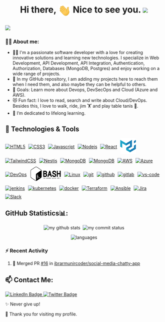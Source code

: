 # <p style="text-align:center">Hi there, <img src = "./wavehand.gif" width = "40" align="center"> Nice to see you. <img src="https://emojis.slackmojis.com/emojis/images/1531849430/4246/blob-sunglasses.gif?1531849430" width="40"/></p>

<a href="https://github.com/cmakkaya?tab=repositories"><img src="https://readme-typing-svg.herokuapp.com?&font=IBM+Plex+Sans&color=f80321&size=28&lines=Welcome+to+my+GitHub+Profile!;I'm+a+looking+for+new+role,;I'm+interested+in+Devops+,+Cloud,;I'm+love+learning+about+them.;" /></a>

</p>

### 👨‍💻 About me:

- 🧑‍💻 I'm a passionate software developer with a love for creating innovative solutions and learning new technologies. I specialize in Web Development, API Development, API Integration, Authentication, Authorization, Databases (MongoDB, Postgres) and enjoy working on a wide range of projects.
- 💬 In my GitHub repository, I am adding my projects here to reach them when I need them, and also maybe they can be helpful to others.
- 🥅 Goals: Learn more about Devops, DevSecOps and Cloud (Azure and AWS).
- 😻 Fun fact: I love to read, search and write about Cloud/DevOps. Besides this, I love to walk, ride, jim 🏋 and play table tanis 🏓.
- 🌱 I’m dedicated to lifelong learning.

## 🔧 Technologies & Tools

<p style="display:flex;align-items:center;gap:10px;flex-wrap:wrap">
  <a href="#" target="_blank"> <img src="https://www.vectorlogo.zone/logos/w3_html5/w3_html5-ar21.svg" alt="HTML5" with="60" height="80"/></a>
  <a href="#" target="_blank"> <img src="https://www.vectorlogo.zone/logos/w3_css/w3_css-ar21.svg" alt="CSS3" with="60" height="71"/></a>
  <a href="#" target="_blank"> <img src="https://www.vectorlogo.zone/logos/javascript/javascript-horizontal.svg" alt="Javascript" with="50" height="50"/></a>
  <a href="#" target="_blank"> <img src="https://www.vectorlogo.zone/logos/nodejs/nodejs-ar21.svg" alt="Nodejs" with="60" height="60"/></a>
  <a href="#" target="_blank"> <img src="https://www.vectorlogo.zone/logos/reactjs/reactjs-ar21.svg" alt="React" with="60" height="60"/></a>
  <a href="#" target="_blank"> <img src="./materialui-original.svg" alt="Material UI" with="50" height="50"/></a>
  <a href="#" target="_blank"> <img src="https://www.vectorlogo.zone/logos/tailwindcss/tailwindcss-ar21.svg" alt="TailwindCSS" with="60" height="60"/></a>
  <a href="#" target="_blank"> <img src="https://www.vectorlogo.zone/logos/nestjs/nestjs-ar21.svg" alt="Nestjs" with="60" height="60"/></a>
  <a href="#" target="_blank"> <img src="https://www.vectorlogo.zone/logos/mongodb/mongodb-ar21.svg" alt="MongoDB" with="60" height="60"/></a>
  <a href="#" target="_blank"> <img src="https://www.vectorlogo.zone/logos/postgresql/postgresql-ar21.svg" alt="MongoDB" with="60" height="60"/></a>
  <a href="#" target="_blank"> <img src="https://www.vectorlogo.zone/logos/amazon_aws/amazon_aws-ar21.svg" alt="AWS" width="70" height="48"/> </a> 
<a href="#" target="_blank"> <img src="https://www.vectorlogo.zone/logos/microsoft_azure/microsoft_azure-ar21.svg" alt="Azure" width="70" height="48"/> </a> 
<a href="#" target="_blank"> <img src="./devops.icon.ico" alt="DevOps" width="100" height="48"/> </a> 
<a href="#" target="_blank"> <img src="./git-bash.svg" alt="Bash" width="100" height="48"/> </a> 
<a href="#" target="_blank"> <img src="https://www.vectorlogo.zone/logos/linux/linux-ar21.svg" alt="Linux"  height="48"/> </a> 
<a href="#" target="_blank"> <img src="https://www.vectorlogo.zone/logos/git-scm/git-scm-ar21.svg" alt="git" height="48"/> </a> 
<a href="#" target="_blank"> <img src="https://1000logos.net/wp-content/uploads/2018/11/GitHub-logo.jpg" alt="github" height="48"/> </a>
<a href="#" target="_blank"> <img src="https://www.vectorlogo.zone/logos/gitlab/gitlab-ar21.svg" alt="gitlab" height="51"/> </a>
<a href="#" target="_blank"> <img src="https://www.vectorlogo.zone/logos/visualstudio_code/visualstudio_code-ar21.svg" alt="vs-code" height="48"/> </a>
<a href="#" target="_blank"> <img src="https://www.vectorlogo.zone/logos/jenkins/jenkins-ar21.svg" alt="jenkins" height="48"/> </a>
<a href="#" target="_blank"> <img src="https://www.vectorlogo.zone/logos/kubernetes/kubernetes-ar21.svg" alt="kubernetes" height="48"/> </a>
<a href="#" target="_blank"> <img src="https://www.vectorlogo.zone/logos/docker/docker-ar21.svg" alt="docker" height="48"/> </a>
<a href="#" target="_blank"> <img src="https://www.vectorlogo.zone/logos/terraformio/terraformio-ar21.svg" alt="Terraform" height="48"/> </a>
<a href="#" target="_blank"> <img src="https://www.vectorlogo.zone/logos/ansible/ansible-ar21.png" alt="Ansible" height="48"/> </a>
<a href="#" target="_blank"> <img src="https://www.vectorlogo.zone/logos/atlassian_jira/atlassian_jira-ar21.svg" alt="Jira"  height="48"/> </a>
<a href="#" target="_blank"> <img src="https://www.vectorlogo.zone/logos/slack/slack-ar21.svg" alt="Slack" height="48"/> </a>
</p>

## GitHub Statistics📊:

<p align="center">
<img src="https://github-readme-stats.vercel.app/api?username=ibrarmunircoder&theme=chartreuse-dark&show_icons=true" alt="my github stats" width="49%"/>&nbsp;
<img src="https://github-readme-streak-stats.herokuapp.com/?user=ibrarmunircoder&theme=chartreuse-dark&show_icons=true" alt="my commit status" width="49%" /> </p>
<p align="center"> <img src="https://github-readme-stats.vercel.app/api/top-langs/?username=ibrarmunircoder&langs_count=8&theme=chartreuse-dark&layout=compact" alt="languages" width="49%" > </p>

### :zap: Recent Activity

<!--START_SECTION:activity-->
1. 🎉 Merged PR [#16](https://github.com/ibrarmunircoder/social-media-chatty-app/pull/16) in [ibrarmunircoder/social-media-chatty-app](https://github.com/ibrarmunircoder/social-media-chatty-app)
<!--END_SECTION:activity-->

## 📫 Contact Me:

<div id="badges">
  <a href="https://www.linkedin.com/in/ibrar-munir-53197a16b/">
    <img src="https://img.shields.io/badge/LinkedIn-blue?style=for-the-badge&logo=linkedin&logoColor=white" alt="LinkedIn Badge"/>
  </a>
  <a href="https://twitter.com/IbrarMunir4">
    <img src="https://img.shields.io/badge/Twitter-blue?style=for-the-badge&logo=twitter&logoColor=white" alt="Twitter Badge"/>
  </a>
</div>

✨ Never give up!

🙏 Thank you for visiting my profile.
